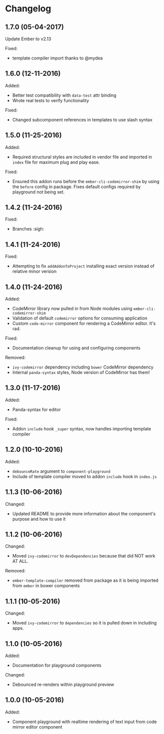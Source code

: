# Changelog

## 1.7.0 (05-04-2017)
Update Ember to v2.13

Fixed:
- template compiler import thanks to @mydea

## 1.6.0 (12-11-2016)
Added:
- Better test compatibility with `data-test` attr binding
- Wrote real tests to verify functionality

Fixed:
- Changed subcomponent references in templates to use slash syntax

## 1.5.0 (11-25-2016)
Added:
- Required structural styles are included in vendor file and imported in `index` file for maximum plug and play ease.

Fixed:
- Ensured this addon runs before the `ember-cli-codemirror-shim` by using the `before` config in package. Fixes default configs required by playground not being set.

## 1.4.2 (11-24-2016)
Fixed:
- Branches :sigh:

## 1.4.1 (11-24-2016)
Fixed:
- Attempting to fix `addAddonToProject` installing exact version instead of relative minor version

## 1.4.0 (11-24-2016)
Added:
- CodeMirror library now pulled in from Node modules using `ember-cli-codemirror-shim`
- Validation of default `codemirror` options for consuming application
- Custom `code-mirror` component for rendering a CodeMirror editor. It's rad.

Fixed:
- Documentation cleanup for using and configuring components

Removed:
- `ivy-codemirror` dependency including `bower` CodeMirror dependency
- Internal `panda-syntax` styles, Node version of CodeMirror has them!

## 1.3.0 (11-17-2016)
Added:
- Panda-syntax for editor

Fixed:
- Addon `include` hook `_super` syntax, now handles importing template compiler

## 1.2.0 (10-10-2016)
Added:
- `debounceRate` argument to `component-playground`
- Include of template compiler moved to addon `include` hook in `index.js`

## 1.1.3 (10-06-2016)

Changed:
- Updated README to provide more information about the component's purpose and how to use it

## 1.1.2 (10-06-2016)

Changed:
- Moved `ivy-codemirror` to `devDependencies` because that did NOT work AT ALL.

Removed:
- `ember-template-compiler` removed from package as it is being imported from `ember` in bower components

## 1.1.1 (10-05-2016)

Changed:
- Moved `ivy-codemirror` to `dependencies` so it is pulled down in including apps.

## 1.1.0 (10-05-2016)

Added:
- Documentation for playground components

Changed:
- Debounced re-renders within playground preview

## 1.0.0 (10-05-2016)

Added:
- Component playground with realtime rendering of text input from code mirror editor component
